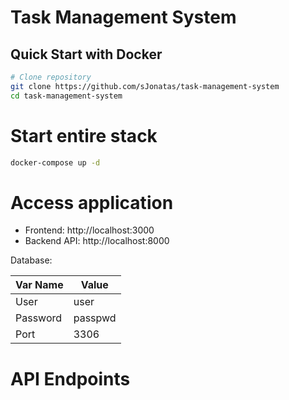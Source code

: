 # Task Management System

## Quick Start with Docker

```bash
# Clone repository
git clone https://github.com/sJonatas/task-management-system
cd task-management-system
```

# Start entire stack
```bash
docker-compose up -d
```

# Access application
* Frontend: http://localhost:3000
* Backend API: http://localhost:8000

Database: 

| Var Name | Value   |
|----------|---------|
| User     | user    |
| Password | passpwd |
| Port     | 3306    |

# API Endpoints